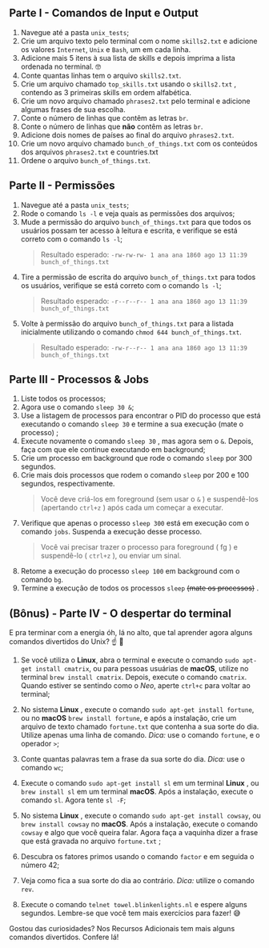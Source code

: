 ## Parte I - Comandos de Input e Output

1. Navegue até a pasta `unix_tests`;
2. Crie um arquivo texto pelo terminal com o nome `skills2.txt` e adicione os valores `Internet`, `Unix` e `Bash`, um em cada linha.
3. Adicione mais 5 itens à sua lista de skills e depois imprima a lista ordenada no terminal. 🤓
4. Conte quantas linhas tem o arquivo `skills2.txt`.
5. Crie um arquivo chamado `top_skills.txt` usando o `skills2.txt` , contendo as 3 primeiras skills em ordem alfabética.
6. Crie um novo arquivo chamado `phrases2.txt` pelo terminal e adicione algumas frases de sua escolha.
7. Conte o número de linhas que contêm as letras `br`.
8. Conte o número de linhas que **não** contêm as letras `br`.
9. Adicione dois nomes de países ao final do arquivo `phrases2.txt`.
10. Crie um novo arquivo chamado `bunch_of_things.txt` com os conteúdos dos arquivos `phrases2.txt` e countries.txt
11. Ordene o arquivo `bunch_of_things.txt`.

## Parte II - Permissões

1. Navegue até a pasta `unix_tests`;
2. Rode o comando `ls -l` e veja quais as permissões dos arquivos;
3. Mude a permissão do arquivo `bunch_of_things.txt` para que todos os usuários possam ter acesso à leitura e escrita, e verifique se está correto com o comando `ls -l`;
    > Resultado esperado: `-rw-rw-rw- 1 ana ana 1860 ago 13 11:39 bunch_of_things.txt`
4. Tire a permissão de escrita do arquivo `bunch_of_things.txt` para todos os usuários, verifique se está correto com o comando `ls -l`;
    > Resultado esperado: `-r--r--r-- 1 ana ana 1860 ago 13 11:39 bunch_of_things.txt`
5. Volte à permissão do arquivo `bunch_of_things.txt` para a listada inicialmente utilizando o comando `chmod 644 bunch_of_things.txt`.
    > Resultado esperado: `-rw-r--r-- 1 ana ana 1860 ago 13 11:39 bunch_of_things.txt`

## Parte III - Processos & Jobs

1. Liste todos os processos;
2. Agora use o comando `sleep 30 &`;
3. Use a listagem de processos para encontrar o PID do processo que está executando o comando `sleep 30` e termine a sua execução (mate o processo) ;
4. Execute novamente o comando `sleep 30` , mas agora sem o `&`. Depois, faça com que ele continue executando em background;
5. Crie um processo em background que rode o comando `sleep` por 300 segundos.
6. Crie mais dois processos que rodem o comando `sleep` por 200 e 100 segundos, respectivamente.
    > Você deve criá-los em foreground (sem usar o `&` ) e suspendê-los (apertando `ctrl+z` ) após cada um começar a executar.
7. Verifique que apenas o processo `sleep 300` está em execução com o comando `jobs`. Suspenda a execução desse processo.
    > Você vai precisar trazer o processo para foreground ( fg ) e suspendê-lo ( `ctrl+z` ), ou enviar um sinal.
8. Retome a execução do processo `sleep 100` em background com o comando `bg`.
9. Termine a execução de todos os processos `sleep` ~~(mate os processos)~~ .

## (Bônus) - Parte IV - O despertar do terminal

E pra terminar com a energia óh, lá no alto, que tal aprender agora alguns comandos divertidos do Unix? ☝ 🎊

1. Se você utiliza o **Linux**, abra o terminal e execute o comando `sudo apt-get install cmatrix`, ou para pessoas usuárias de **macOS**, utilize no terminal `brew install cmatrix`. Depois, execute o comando `cmatrix`. Quando estiver se sentindo como o _Neo_, aperte `ctrl+c` para voltar ao terminal;

2. No sistema **Linux** , execute o comando `sudo apt-get install fortune`, ou no **macOS** `brew install fortune`, e após a instalação, crie um arquivo de texto chamado `fortune.txt` que contenha a sua sorte do dia. Utilize apenas uma linha de comando. _Dica:_ use o comando `fortune`, e o operador `>`;

3. Conte quantas palavras tem a frase da sua sorte do dia. _Dica:_ use o comando `wc`;

4. Execute o comando `sudo apt-get install sl` em um terminal **Linux** , ou `brew install sl` em um terminal **macOS**. Após a instalação, execute o comando `sl`. Agora tente `sl -F`;

5. No sistema **Linux** , execute o comando `sudo apt-get install cowsay`, ou `brew install cowsay` no **macOS**. Após a instalação, execute o comando `cowsay` e algo que você queira falar. Agora faça a vaquinha dizer a frase que está gravada no arquivo `fortune.txt` ;

6. Descubra os fatores primos usando o comando `factor` e em seguida o número 42;

7. Veja como fica a sua sorte do dia ao contrário. _Dica:_ utilize o comando `rev`.

8. Execute o comando `telnet towel.blinkenlights.nl` e espere alguns segundos. Lembre-se que você tem mais exercícios para fazer! 😅

Gostou das curiosidades? Nos Recursos Adicionais tem mais alguns comandos divertidos. Confere lá!
